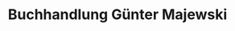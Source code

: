 ---
title: "Buchhandlung Günter Majewski"
url: /bruchsal/buchhandlung-guenter-majewski/
shop: Bücher
---